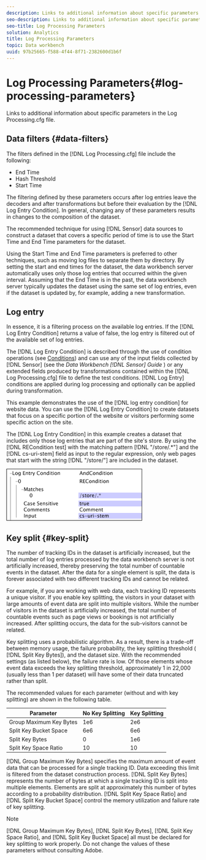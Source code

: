 ```yaml
---
description: Links to additional information about specific parameters in the Log Processing.cfg file.
seo-description: Links to additional information about specific parameters in the Log Processing.cfg file.
seo-title: Log Processing Parameters
solution: Analytics
title: Log Processing Parameters
topic: Data workbench
uuid: 97b25665-f588-4f44-8f71-2382600d1b6f
---
```


# Log Processing Parameters{#log-processing-parameters}

Links to additional information about specific parameters in the Log Processing.cfg file.

<!--
c_data_filters.xml
-->

## Data filters {#data-filters}

The filters defined in the [!DNL Log Processing.cfg] file include the following:

* End Time 
* Hash Threshold 
* Start Time

The filtering defined by these parameters occurs after log entries leave the decoders and after transformations but before their evaluation by the [!DNL Log Entry Condition]. In general, changing any of these parameters results in changes to the composition of the dataset.

The recommended technique for using [!DNL Sensor] data sources to construct a dataset that covers a specific period of time is to use the Start Time and End Time parameters for the dataset.

Using the Start Time and End Time parameters is preferred to other techniques, such as moving log files to separate them by directory. By setting the start and end times for the dataset, the data workbench server automatically uses only those log entries that occurred within the given interval. Assuming that the End Time is in the past, the data workbench server typically updates the dataset using the same set of log entries, even if the dataset is updated by, for example, adding a new transformation.

<!--
c_log_entry_con.xml
-->

## Log entry

In essence, it is a filtering process on the available log entries. If the [!DNL Log Entry Condition] returns a value of false, the log entry is filtered out of the available set of log entries.

The [!DNL Log Entry Condition] is described through the use of condition operations (see [Conditions](../../../home/c-dataset-const-proc/c-conditions/c-conditions.md#concept-9a576a00d5db48e7a599016c441e39e0)) and can use any of the input fields collected by [!DNL Sensor] (see the *Data Workbench [!DNL Sensor] Guide* ) or any extended fields produced by transformations contained within the [!DNL Log Processing.cfg] file to define the test conditions. [!DNL Log Entry] conditions are applied during log processing and optionally can be applied during transformation.

This example demonstrates the use of the [!DNL log entry condition] for website data. You can use the [!DNL Log Entry Condition] to create datasets that focus on a specific portion of the website or visitors performing some specific action on the site.

The [!DNL Log Entry Condition] in this example creates a dataset that includes only those log entries that are part of the site's store. By using the [!DNL RECondition test] with the matching pattern [!DNL "/store/.*"] and the [!DNL cs-uri-stem] field as input to the regular expression, only web pages that start with the string [!DNL "/store/"] are included in the dataset.

![](assets/cfg_LogProcessing_LogEntryCondition.png)

<!--
c_key_split.xml
-->

## Key split {#key-split}

The number of tracking IDs in the dataset is artificially increased, but the total number of log entries processed by the data workbench server is not artificially increased, thereby preserving the total number of countable events in the dataset. After the data for a single element is split, the data is forever associated with two different tracking IDs and cannot be related.

For example, if you are working with web data, each tracking ID represents a unique visitor. If you enable key splitting, the visitors in your dataset with large amounts of event data are split into multiple visitors. While the number of visitors in the dataset is artificially increased, the total number of countable events such as page views or bookings is not artificially increased. After splitting occurs, the data for the sub-visitors cannot be related.

Key splitting uses a probabilistic algorithm. As a result, there is a trade-off between memory usage, the failure probability, the key splitting threshold ( [!DNL Split Key Bytes]), and the dataset size. With the recommended settings (as listed below), the failure rate is low. Of those elements whose event data exceeds the key splitting threshold, approximately 1 in 22,000 (usually less than 1 per dataset) will have some of their data truncated rather than split.

The recommended values for each parameter (without and with key splitting) are shown in the following table.

|  Parameter  | No Key Splitting  | Key Splitting  |
|---|---|---|
|  Group Maximum Key Bytes  | 1e6  | 2e6  |
|  Split Key Bucket Space  | 6e6  | 6e6  |
|  Split Key Bytes  | 0  | 1e6  |
|  Split Key Space Ratio  | 10  | 10  |

[!DNL Group Maximum Key Bytes] specifies the maximum amount of event data that can be processed for a single tracking ID. Data exceeding this limit is filtered from the dataset construction process. [!DNL Split Key Bytes] represents the number of bytes at which a single tracking ID is split into multiple elements. Elements are split at approximately this number of bytes according to a probability distribution. [!DNL Split Key Space Ratio] and [!DNL Split Key Bucket Space] control the memory utilization and failure rate of key splitting.

>[!NOTE]
>
>[!DNL Group Maximum Key Bytes], [!DNL Split Key Bytes], [!DNL Split Key Space Ratio], and [!DNL Split Key Bucket Space] all must be declared for key splitting to work properly. Do not change the values of these parameters without consulting Adobe.

